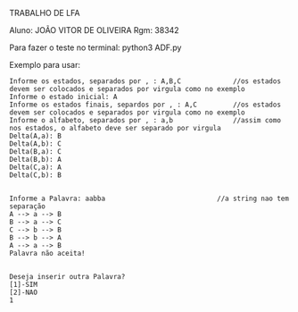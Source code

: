 TRABALHO DE LFA

Aluno: JOÃO VITOR DE OLIVEIRA
Rgm: 38342

Para fazer o teste no terminal:
    python3 ADF.py

Exemplo para usar:

    Informe os estados, separados por , : A,B,C             //os estados devem ser colocados e separados por virgula como no exemplo
    Informe o estado inicial: A
    Informe os estados finais, separdos por , : A,C         //os estados devem ser colocados e separados por virgula como no exemplo
    Informe o alfabeto, separados por , : a,b               //assim como nos estados, o alfabeto deve ser separado por virgula
    Delta(A,a): B
    Delta(A,b): C
    Delta(B,a): C
    Delta(B,b): A
    Delta(C,a): A
    Delta(C,b): B


    Informe a Palavra: aabba                            //a string nao tem separação
    A --> a --> B
    B --> a --> C
    C --> b --> B
    B --> b --> A
    A --> a --> B
    Palavra não aceita!


    Deseja inserir outra Palavra? 
    [1]-SIM
    [2]-NAO
    1

